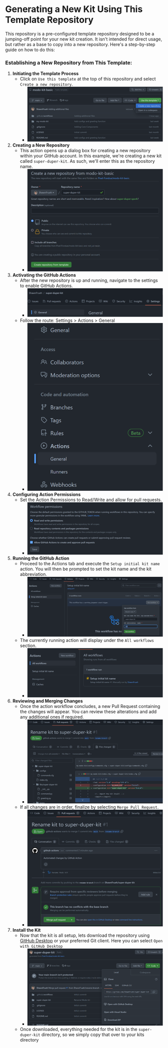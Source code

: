 # Generating a New Kit Using This Template Repository

This repository is a pre-configured template repository designed to be a jumping-off point for your new kit creation. It isn't intended for direct usage, but rather as a base to copy into a new repository. Here's a step-by-step guide on how to do this:

### Establishing a New Repository from This Template:

1. **Initiating the Template Process**
   - Click on `Use this template` at the top of this repository and select `Create a new repository`.
      - ![Use this Template](./resources/01_mkb_use_template.png)
2. **Creating a New Repository**
   - This action opens up a dialog box for creating a new repository within your GitHub account. In this example, we're creating a new kit called `super-duper-kit`. As such, we'll enter this as the repository name.
      - ![New Repository](./resources/02_mkb_new_repo.png)
3. **Activating the GitHub Actions**
   - After the new repository is up and running, navigate to the settings to enable GitHub Actions.
      - ![Repo Settings](./resources/03_mkb_repo_setings.png)
   - Follow the route: Settings > Actions > General
      - ![Actions General](./resources/04_mkb_actions_general.png)
4. **Configuring Action Permissions**
   - Set the Action Permissions to Read/Write and allow for pull requests.
      - ![Actions Permissions](./resources/05_mkb_actions_permissions.png)
5. **Running the GitHub Action**
   - Proceed to the Actions tab and execute the `Setup initial kit name` action. You will then be prompted to set the kit name and the kit abbreviation.
      - ![Run Actions](./resources/06_mkb_actions_run.png)
   - The currently running action will display under the `All workflows` section.
      - ![Actions Running](./resources/07_mkb_actions_running.png)
6. **Reviewing and Merging Changes**
   - Once the action workflow concludes, a new Pull Request containing the changes will appear. You can review these alterations and add any additional ones if required.
      - ![Actions PR](./resources/08_mkb_actions_pr.png)
   - If all changes are in order, finalize by selecting `Merge Pull Request`.
      - ![Merge Actions](./resources/09_mkb_actions_merge.png)
7. **Install the Kit**
   - Now that the kit is all setup, lets download the repository using [GitHub Desktop](https://desktop.github.com/) or your preferred Git client. Here you can select `Open with GitHub Desktop`
     - ![Clone New Repo](./resources/10_mkb_clone_new_repo.png)
   - Once downloaded, everything needed for the kit is in the `super-duper-kit` directory, so we simply copy that over to your kits directory